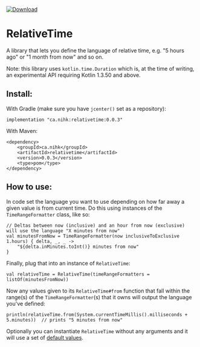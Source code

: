 [ ![Download](https://api.bintray.com/packages/nickjrose/relativetime/relativetime/images/download.svg?version=0.0.3) ](https://bintray.com/nickjrose/relativetime/relativetime/0.0.3/link)

# RelativeTime
A library that lets you define the language of relative time, e.g. "5 hours ago" or "1 month from now" and so on.

Note: this library uses `kotlin.time.Duration` which is, at the time of writing, an experimental API requiring Kotlin 1.3.50 and above.

## Install:

With Gradle (make sure you have `jcenter()` set as a repository):

```implementation "ca.nihk:relativetime:0.0.3"```

With Maven:

```
<dependency>
	<groupId>ca.nihk</groupId>
	<artifactId>relativetime</artifactId>
	<version>0.0.3</version>
	<type>pom</type>
</dependency>
```

## How to use:

In code set the language you want to use depending on how far away a given value is from current time. Do this using instances of the `TimeRangeFormatter` class, like so:

```
// Deltas between now (inclusive) and an hour from now (exclusive) will use the language "X minutes from now"
val minutesFromNow = TimeRangeFormatter(now inclusiveToExclusive 1.hours) { delta, _, _ ->
    "${delta.inMinutes.toInt()} minutes from now"
}
```
 
Finally, plug that into an instance of `RelativeTime`:

```
val relativeTime = RelativeTime(timeRangeFormatters = listOf(minutesFromNow))
```

Now any values given to its `RelativeTime#from` function that fall within the range(s) of the `TimeRangeFormatter`(s) that it owns will output the language you've defined: 

```
println(relativeTime.from(System.currentTimeMillis().milliseconds + 5.minutes))  // prints "5 minutes from now"
```

Optionally you can instantiate `RelativeTime` without any arguments and it will use a set of [default values](https://github.com/nihk/RelativeTime/blob/master/src/main/kotlin/TimeRangeFormatter.kt#L46).
